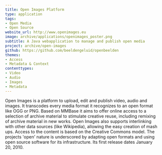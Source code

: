 ```yaml
---
title: Open Images Platform
type: application
tags:
- Open Media
- Open Source
website_url: http://www.openimages.eu
image: archive/applications/openimages_poster.png
subtitle: A Java webapplication to manage and publish open media
project: archive/open-images
github: https://github.com/beeldengeluid/openbeelden
themes:
- Access
- Metadata & Context
contenttypes:
- Video
- Audio
- Images
- Metadata
---
```


Open Images is a platform to upload, edit and publish video, audio and images. It transcodes every media format it recognizes to an open format like OGG or PNG. Based on MMBase it aims to offer online access to a selection of archive material to stimulate creative reuse, including remixing of archive material in new works. Open Images also supports interlinking with other data sources (like Wikipedia), allowing the easy creation of mash ups. Access to the content is based on the Creative Commons model. The projects 'open' nature is underscored by adapting open formats and using open source software for its infrastructure. Its first release dates January 20, 2010.
